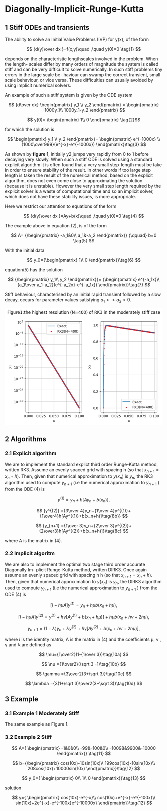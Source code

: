 # Diagonally-Implicit-Runge-Kutta
## 1 Stiff ODEs and transients

The ability to solve an Initial Value Problems (IVP) for y(x), of the form

$$
{d(y)\over dx }=f(x,y)\quad ,\quad  y(0)=0 \tag{1}
$$

depends on the characteristic lengthscales involved in the problem. When the length- scales differ by many orders of magnitude the system is called stiff and can be very difficult to solve numerically. In such stiff problems tiny errors in the large scale be- haviour can swamp the correct transient, small scale behaviour, or vice versa. These difficulties can usually avoided by using implicit numerical solvers.

An example of such a stiff system is given by the ODE system

$$
{d\over dx}
\begin{pmatrix} 
y_1 \\ 
y_2 
\end{pmatrix} = 
\begin{pmatrix} 
-1000y_1\\
1000y_1-y_2 
\end{pmatrix} 
$$

$$
y(0)=
\begin{pmatrix}
1\\
0
\end{pmatrix}
\tag{2}$$

for which the solution is

$$
\begin{pmatrix} 
y_1 \\
y_2 
\end{pmatrix}=
\begin{pmatrix} 
e^{-1000x} \\ 
{1000\over999}(e^{-x}-e^{-1000x})
\end{pmatrix}\tag{3}
$$

As shown by **figure 1**, initially y2 jumps very rapidly from 0 to 1 before decaying very slowly. When such a stiff ODE is solved using a standard explicit algorithm it is often found that a very small step-length must be take in order to ensure stability of the result. In other words if too large step length is taken the result of the numerical method, based on the explicit algorithm, does not even come close to approximating the solution (because it is unstable). However the very small step length required by the explicit solver is a waste of computational time and so an implicit solver, which does not have these stability issues, is more appropriate.

Here we restrict our attention to equations of the form

$$
{d(y)\over dx }=Ay+b(x)\quad ,\quad  y(0)=0 \tag{4}
$$

The example above in equation (2), is of the form

$$
A=
{\begin{pmatrix} 
-a_1&0\\ 
a_1&-a_2
\end{pmatrix}} {\qquad} b=0 \tag{5}
$$

With the initial data

$$
y_0={\begin{pmatrix}
1\\ 
0
\end{pmatrix}}\tag{6}
$$

equation(5) has the solution

$$
{\begin{pmatrix} 
y_1\\ 
y_2
\end{pmatrix}}=
{\begin{pmatrix} 
e^{-a_1x}\\ 
{a_1\over a_1-a_2}(e^{-a_2x}-e^{-a_1x})
\end{pmatrix}}\tag{7}
$$

Stiff behaviour, characterised by an initial rapid transient followed by a slow decay, occurs for parameter values satisfying $a_1>>a_2>0$.

![image](https://github.com/KaichuangYang/Diagonally-Implicit-Runge-Kutta/blob/main/Example/Plot/output.png)

## 2 Algorithms

### 2.1 Explicit algorithm
We are to implement the standard explict third order Runge-Kutta method, written RK3.  Assume an evenly spaced grid with spacing h (so that $x_{n+1} = x_{n} + h$). Then, given that numerical approximation to $y(x_n)$ is $y_n$, the RK3 algorithm used to compute $y_{n+1}$ (i.e the numerical approximation to $y_{n+1}$ ) from the ODE (4) is

$$
{{y^{(1)} =y_n+h[Ay_n+b(x_n)] }, \tag{8a}}
$$

$$
{y^{(2)} ={3\over 4}y_n+{1\over 4}y^{(1)}+{1\over4}h[Ay^{(1)}+b(x_n+h)]\tag{8b}} 
$$

$$
{y_{n+1} ={1\over 3}y_n+{2\over 3}y^{(2)}+{2\over3}h[Ay^{(2)}+b(x_n+h)]}\tag{8c}
$$

where A is the matrix in (4).

### 2.2 Implicit algoritm
We are also to implement the optimal two stage third order accurate Diagonally Im- plicit Runge-Kutta method, written DIRK3. Once again assume an evenly spaced grid with spacing h  h (so that $x_{n+1} = x_{n} + h$). Then, given that numerical approximation to $y(x_n)$ is $y_n$, the DIRK3 algorithm used to compute $y_{n+1}$ (i.e the numerical approximation to $y_{n+1}$ ) from the ODE (4) is

$$
{[I-h\mu A]{y^{(1)} =y_n+h\mu b(x_n+h\mu) }, \tag{9a}}
$$

$$
{[I-h\mu A]y^{(2)} =y^{(1)}+h\nu [Ay^{(1)}+b(x_n+h\mu)]+ h\mu b(x_n+h\nu +2h\mu),\tag{9b}}
$$

$$
{y_{n+1} =(1-\lambda)y_n+\lambda y^{(2)}+h\gamma[Ay^{(2)}+b(x_n+h\nu +2h\mu)],\tag{9c}}
$$

where $I$ is the identity matrix, A is the matrix in (4) and the coefficients µ, ν , γ and λ are defined as

$$
\mu={1\over2}(1-{1\over 3})\tag{10a}
$$

$$
\nu ={1\over2}(\sqrt 3 -1)\tag{10b}
$$

$$
\gamma ={3\over2(3+\sqrt 3)}\tag{10c}
$$

$$
\lambda ={3(1+\sqrt 3)\over2(3+\sqrt 3)}\tag{10d}
$$

## 3 Example
### 3.1 Example 1 Moderately Stiff
The same example as Figure 1.
### 3.2 Example 2 Stiff

$$
A={
\begin{pmatrix}
-1&0&0\\
-99&-100&0\\
-10098&9900&-10000
\end{pmatrix}}  \tag{11}
$$

$$
b={\begin{pmatrix}
cos(10x)-10sin(10x)\\
199cos(10x)-10sin(10x)\\
208cos(10x)+10000sin(10x)
\end{pmatrix}}\tag{12}
$$

$$
y_0={
\begin{pmatrix} 
0\\
1\\
0
\end{pmatrix}}\tag{13}
$$

solution

$$
y={
\begin{pmatrix} 
cos(10x)-e^{-x}\\
cos(10x)+e^{-x}-e^{-100x}\\
sin(10x)+2e^{-x}-e^{-100x}e^{-10000x}
\end{pmatrix}}\tag{12}
$$
